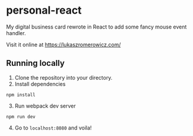 # personal-react

My digital business card rewrote in React to add some fancy mouse event handler.

Visit it online at https://lukaszromerowicz.com/

## Running locally
1. Clone the repository into your directory.
2. Install dependencies
```
npm install
```
3. Run webpack dev server
```
npm run dev
```
4. Go to `localhost:8080` and voila!
